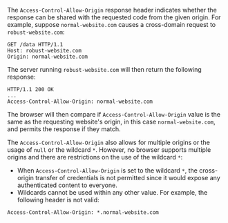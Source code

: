 The `Access-Control-Allow-Origin` response header indicates whether the response can be shared with the requested code from the given origin. For example, suppose `normal-website.com` causes a cross-domain request to `robust-website.com`:
```http
GET /data HTTP/1.1
Host: robust-website.com
Origin: normal-website.com
```
The server running `robust-website.com` will then return the following response:
```http
HTTP/1.1 200 OK
...
Access-Control-Allow-Origin: normal-website.com
```
The browser will then compare if `Access-Control-Allow-Origin` value is the same as the requesting website's origin, in this case `normal-website.com`, and permits the response if they match.

The `Access-Control-Allow-Origin` also allows for multiple origins or the usage of `null` or the wildcard `*`. However, no browser supports multiple origins and there are restrictions on the use of the wildcard `*`:
- When `Access-Control-Allow-Origin` is set to the wildcard `*`, the cross-origin transfer of credentials is not permitted since it would expose any authenticated content to everyone.
- Wildcards cannot be used within any other value. For example, the following header is not valid:
```txt
Access-Control-Allow-Origin: *.normal-website.com
```
